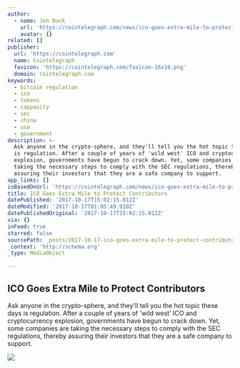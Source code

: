 ```yaml
---
author:
  - name: Jon Buck
    url: 'https://cointelegraph.com/news/ico-goes-extra-mile-to-protect-contributors'
    avatar: {}
related: []
publisher:
  url: 'https://cointelegraph.com'
  name: Cointelegraph
  favicon: 'https://cointelegraph.com/favicon-16x16.png'
  domain: cointelegraph.com
keywords:
  - bitcoin regulation
  - ico
  - tokens
  - cappasity
  - sec
  - china
  - usa
  - government
description: >-
  Ask anyone in the crypto-sphere, and they'll tell you the hot topic these days
  is regulation. After a couple of years of 'wild west' ICO and cryptocurrency
  explosion, governments have begun to crack down. Yet, some companies are
  taking the necessary steps to comply with the SEC regulations, thereby
  assuring their investors that they are a safe company to support.
app_links: []
isBasedOnUrl: 'https://cointelegraph.com/news/ico-goes-extra-mile-to-protect-contributors'
title: ICO Goes Extra Mile to Protect Contributors
datePublished: '2017-10-17T15:02:15.012Z'
dateModified: '2017-10-17T01:05:49.910Z'
datePublishedOriginal: '2017-10-17T15:02:15.012Z'
via: {}
inFeed: true
starred: false
sourcePath: _posts/2017-10-17-ico-goes-extra-mile-to-protect-contributors.md
_context: 'http://schema.org'
_type: MediaObject

---
```

<article style=""><h1>ICO Goes Extra Mile to Protect Contributors</h1><p>Ask anyone in the crypto-sphere, and they'll tell you the hot topic these days is regulation. After a couple of years of 'wild west' ICO and cryptocurrency explosion, governments have begun to crack down. Yet, some companies are taking the necessary steps to comply with the SEC regulations, thereby assuring their investors that they are a safe company to support.</p><img src="https://cointelegraph.com/images/725_Ly9jb2ludGVsZWdyYXBoLmNvbS9zdG9yYWdlL3VwbG9hZHMvdmlldy9iYmFkNDAwZjc2ZDY5NTMzYTJlMWU5MzRmODg0Y2E3ZS5qcGc=.jpg" /></article>
